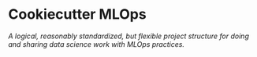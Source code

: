 # Cookiecutter MLOps

_A logical, reasonably standardized, but flexible project structure for doing and sharing data science work with MLOps practices._
